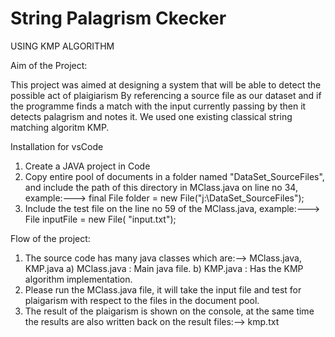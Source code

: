 # String Palagrism Ckecker
USING KMP ALGORITHM 

Aim of the Project:

This project was aimed at designing a system that will be able to detect the possible act of plaigiarism By referencing a source file as our dataset and if the programme finds a match with the input currently passing by then it detects palagrism and notes it. We used one existing classical string matching algoritm KMP.

Installation for vsCode

1. Create a JAVA project in Code
2. Copy entire pool of documents in a folder named "DataSet_SourceFiles", and include the path of this directory in MClass.java on line no    34, example:---> final File folder = new File("j:\\DataSet_SourceFiles");
3. Include the test file on the line no 59 of the MClass.java, example:---> File inputFile = new File( "input.txt");


Flow of the project:

1. The source code has many java classes which are:--> MClass.java, KMP.java 
   a) MClass.java : Main java file.
   b) KMP.java : Has the KMP algorithm implementation.
2. Please run the MClass.java file, it will take the input file and test for plaigarism with respect to
   the files in the document pool.
3. The result of the plaigarism is shown on the console, at the same time the results are also written back
   on the result files:--> kmp.txt  
